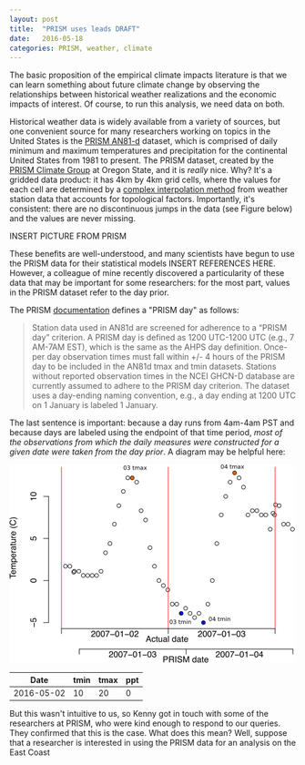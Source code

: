 ```yaml
---
layout: post
title:  "PRISM uses leads DRAFT"
date:   2016-05-18
categories: PRISM, weather, climate
---
```


The basic proposition of the empirical climate impacts literature is that we can learn something about future climate change by observing the relationships between historical weather realizations and the economic impacts of interest. Of course, to run this analysis, we need data on both.

Historical weather data is widely available from a variety of sources, but one convenient source for many researchers working on topics in the United States is the [PRISM AN81-d](http://www.prism.oregonstate.edu/documents/PRISM_datasets.pdf) dataset, which is comprised of daily minimum and maximum temperatures and precipitation for the continental United States from 1981 to present. The PRISM dataset, created by the [PRISM Climate Group](http://www.prism.oregonstate.edu/) at Oregon State, and it is *really* nice. Why? It's a gridded data product: it has 4km by 4km grid cells, where the values for each cell are determined by a [complex interpolation method](http://www.prism.oregonstate.edu/documents/Daly2008_PhysiographicMapping_IntJnlClim.pdf) from weather station data that accounts for topological factors. Importantly, it's consistent: there are no discontinuous jumps in the data (see Figure below) and the values are never missing.

INSERT PICTURE FROM PRISM

These benefits are well-understood, and many scientists have begun to use the PRISM data for their statistical models INSERT REFERENCES HERE. However, a colleague of mine recently discovered a particularity of these data that may be important for some researchers: for the most part, values in the PRISM dataset refer to the day prior.

The PRISM [documentation](http://prism.nacse.org/documents/PRISM_datasets.pdf) defines a "PRISM day" as follows:

> Station data used in AN81d are screened for adherence to a “PRISM day” criterion.  A PRISM day is defined as 1200 UTC-1200 UTC (e.g., 7 AM-7AM EST), which is the same as the AHPS day definition.  Once-per day observation times must fall within +/- 4 hours of the PRISM day to be included in the AN81d tmax and tmin datasets.  Stations without reported observation times in the NCEI GHCN-D database are currently assumed to adhere to the PRISM day criterion.  The dataset uses a day-ending naming convention, e.g., a day ending at 1200 UTC on 1 January is labeled 1 January.

The last sentence is important: because a day runs from 4am-4am PST and because days are labeled using the endpoint of that time period, *most of the observations from which the daily measures were constructed for a given date were taken from the day prior*. A diagram may be helpful here:

![Diagram](/images/prism_dates_example.png)

Date       | tmin | tmax | ppt
-----------|------|------|-----
2016-05-02 | 10   | 20   | 0   | <-- Refers to 2016-05-01

But this wasn't intuitive to us, so Kenny got in touch with some of the researchers at PRISM, who were kind enough to respond to our queries. They confirmed that this is the case. What does this mean? Well, suppose that a researcher is interested in using the PRISM data for an analysis on the East Coast
